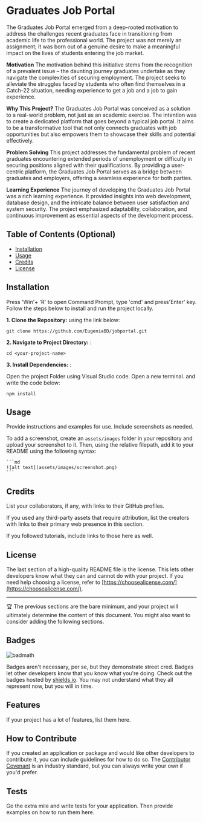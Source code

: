 
# Graduates Job Portal 


The Graduates Job Portal emerged from a deep-rooted motivation to address the challenges recent graduates face in transitioning from academic life to the professional world. The project was not merely an assignment; it was born out of a genuine desire to make a meaningful impact on the lives of students entering the job market.

**Motivation**
The motivation behind this initiative stems from the recognition of a prevalent issue – the daunting journey graduates undertake as they navigate the complexities of securing employment. The project seeks to alleviate the struggles faced by students who often find themselves in a Catch-22 situation, needing experience to get a job and a job to gain experience.

**Why This Project?**
The Graduates Job Portal was conceived as a solution to a real-world problem, not just as an academic exercise. The intention was to create a dedicated platform that goes beyond a typical job portal. It aims to be a transformative tool that not only connects graduates with job opportunities but also empowers them to showcase their skills and potential effectively.

**Problem Solving**
This project addresses the fundamental problem of recent graduates encountering extended periods of unemployment or difficulty in securing positions aligned with their qualifications. By providing a user-centric platform, the Graduates Job Portal serves as a bridge between graduates and employers, offering a seamless experience for both parties.

**Learning Experience**
The journey of developing the Graduates Job Portal was a rich learning experience. It provided insights into web development, database design, and the intricate balance between user satisfaction and system security. The project emphasized adaptability, collaboration, and continuous improvement as essential aspects of the development process.


## Table of Contents (Optional)

- [Installation](#installation)
- [Usage](#usage)
- [Credits](#credits)
- [License](#license)




## Installation

Press 'Win'+ 'R' to open Command Prompt, type 'cmd' and press'Enter' key. Follow the steps below to install and run the project locally.


**1. Clone the Repository:** using the link below:

 ``` git clone https://github.com/EugeniaBD/jobportal.git ```

**2. Navigate to Project Directory:** :

```cd <your-project-name>```

**3. Install Dependencies:** :

Open the project Folder using Visual Studio code. Open a new terminal. and write the code below:

```npm install```

## Usage

Provide instructions and examples for use. Include screenshots as needed.

To add a screenshot, create an `assets/images` folder in your repository and upload your screenshot to it. Then, using the relative filepath, add it to your README using the following syntax:

    ```md
    ![alt text](assets/images/screenshot.png)
    ```

## Credits

List your collaborators, if any, with links to their GitHub profiles.

If you used any third-party assets that require attribution, list the creators with links to their primary web presence in this section.

If you followed tutorials, include links to those here as well.

## License

The last section of a high-quality README file is the license. This lets other developers know what they can and cannot do with your project. If you need help choosing a license, refer to [https://choosealicense.com/](https://choosealicense.com/).

---

🏆 The previous sections are the bare minimum, and your project will ultimately determine the content of this document. You might also want to consider adding the following sections.

## Badges

![badmath](https://img.shields.io/github/languages/top/lernantino/badmath)

Badges aren't necessary, per se, but they demonstrate street cred. Badges let other developers know that you know what you're doing. Check out the badges hosted by [shields.io](https://shields.io/). You may not understand what they all represent now, but you will in time.

## Features

If your project has a lot of features, list them here.

## How to Contribute

If you created an application or package and would like other developers to contribute it, you can include guidelines for how to do so. The [Contributor Covenant](https://www.contributor-covenant.org/) is an industry standard, but you can always write your own if you'd prefer.

## Tests

Go the extra mile and write tests for your application. Then provide examples on how to run them here.